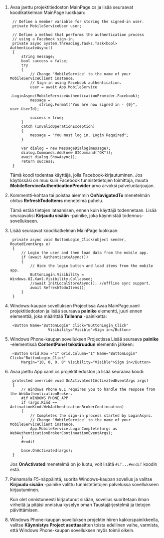 
1. Avaa jaettu projektitiedoston MainPage.cs ja lisää seuraavat koodikatkelman MainPage luokkaan:
    
        // Define a member variable for storing the signed-in user. 
        private MobileServiceUser user;

        // Define a method that performs the authentication process
        // using a Facebook sign-in. 
        private async System.Threading.Tasks.Task<bool> AuthenticateAsync()
        {
            string message;
            bool success = false;
            try
            {
                // Change 'MobileService' to the name of your MobileServiceClient instance.
                // Sign-in using Facebook authentication.
                user = await App.MobileService
                    .LoginAsync(MobileServiceAuthenticationProvider.Facebook);
                message =
                    string.Format("You are now signed in - {0}", user.UserId);

                success = true;
            }
            catch (InvalidOperationException)
            {
                message = "You must log in. Login Required";
            }

            var dialog = new MessageDialog(message);
            dialog.Commands.Add(new UICommand("OK"));
            await dialog.ShowAsync();
            return success;
        }

    Tämä koodi todentaa käyttäjä, jolla Facebook-kirjautuminen. Jos käytössäsi on muu kuin Facebook tunnistetietojen toimittaja, muuta **MobileServiceAuthenticationProvider** arvo arvoksi palveluntarjoajan.

3. Kommentti-kohtaa tai poistaa aiemmin **OnNavigatedTo** menetelmän ohitus **RefreshTodoItems** menetelmä puhelu.

    Tämä estää tietojen lataamisen, ennen kuin käyttäjä todennetaan. Lisää seuraavaksi **Kirjaudu sisään** -painike, joka käynnistää todennus-sovellukseen.

4. Lisää seuraavat koodikatkelman MainPage luokkaan:

        private async void ButtonLogin_Click(object sender, RoutedEventArgs e)
        {
            // Login the user and then load data from the mobile app.
            if (await AuthenticateAsync())
            {
                // Hide the login button and load items from the mobile app.
                ButtonLogin.Visibility = Windows.UI.Xaml.Visibility.Collapsed;
                //await InitLocalStoreAsync(); //offline sync support.
                await RefreshTodoItems();
            }
        }
        
5. Windows-kaupan sovelluksen Projectissa Avaa MainPage.xaml projektitiedoston ja lisää seuraava **painike** elementti, juuri ennen elementtiä, joka määrittää **Tallenna** -painiketta:

        <Button Name="ButtonLogin" Click="ButtonLogin_Click" 
                        Visibility="Visible">Sign in</Button>

6. Windows Phone-kaupan sovelluksen Projectissa Lisää seuraava **painike** -elementissä **ContentPanel** **tekstiruudun** elementin jälkeen:

        <Button Grid.Row ="1" Grid.Column="1" Name="ButtonLogin" Click="ButtonLogin_Click" 
            Margin="10, 0, 0, 0" Visibility="Visible">Sign in</Button>

8. Avaa jaettu App.xaml.cs projektitiedoston ja lisää seuraava koodi:

        protected override void OnActivated(IActivatedEventArgs args)
        {
            // Windows Phone 8.1 requires you to handle the respose from the WebAuthenticationBroker.
            #if WINDOWS_PHONE_APP
            if (args.Kind == ActivationKind.WebAuthenticationBrokerContinuation)
            {
                // Completes the sign-in process started by LoginAsync.
                // Change 'MobileService' to the name of your MobileServiceClient instance. 
                App.MobileService.LoginComplete(args as WebAuthenticationBrokerContinuationEventArgs);
            }
            #endif

            base.OnActivated(args);
        }

    Jos **OnActivated** menetelmä on jo luotu, voit lisätä `#if...#endif` koodin estä.

9. Painamalla F5-näppäintä, suorita Windows-kaupan sovellus ja valitse **Kirjaudu sisään** -painike valittu tunnistetietojen palvelussa sovellukseen kirjautuminen. 

    Kun olet onnistuneesti kirjautunut sisään, sovellus suoritetaan ilman virheitä ja pitäisi onnistua kyselyn oman Taustajärjestelmä ja tietojen päivittämisen.

10. Windows Phone-kaupan sovelluksen projektin hiiren kakkospainikkeella, valitse **Käynnistys Project asettaa**sitten toista edellinen vaihe, varmista, että Windows Phone-kaupan sovelluksen myös toimii oikein.  

 
